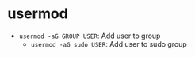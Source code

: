 # usermod

- `usermod -aG GROUP USER`: Add user to group
    - `usermod -aG sudo USER`: Add user to sudo group
